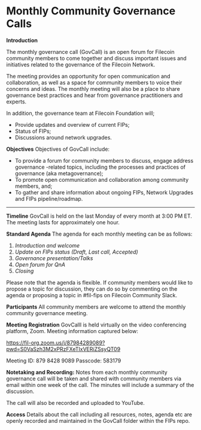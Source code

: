 # Monthly Community Governance Calls 

**Introduction**

The monthly governance call (GovCall) is an open forum for Filecoin community members to come together and discuss important issues and initiatives related to the governance of the Filecoin Network. 

The meeting provides an opportunity for open communication and collaboration, as well as a space for community members to voice their concerns and ideas. The monthly meeting will also be a place to share governance best practices and hear from governance practitioners and experts. 

In addition, the governance team at Filecoin Foundation will; 
* Provide updates and overview of current FIPs;
* Status of FIPs; 
* Discussions around network upgrades. 

**Objectives**
Objectives of GovCall include:  

* To provide a forum for community members to discuss, engage address governance -related topics, including the processes and practices of governance (aka metagovernance);
* To promote open communication and collaboration among community members, and;
* To gather and share information about ongoing FIPs, Network Upgrades and FIPs pipeline/roadmap.

---
**Timeline**
GovCall is held on the last Monday of every month at 3:00 PM ET. The meeting lasts for approximately one hour.

**Standard Agenda**
The agenda for each monthly meeting can be as follows:

1. *Introduction and welcome*
1. *Update on FIPs status (Draft, Last call, Accepted)*
1. *Governance presentation/Talks*
1. *Open forum for QnA*
1. *Closing*

Please note that the agenda is flexible.  If community members would like to propose a topic for discussion, they can do so by commenting on the agenda or proposing a topic in #fil-fips on Filecoin Community Slack. 

**Participants**
All community members are welcome to attend the monthly community governance meeting. 

**Meeting Registration**
GovCalll is held virtually on the video conferencing platform, Zoom. Meeting  information captured below: 

https://fil-org.zoom.us/j/87984289089?pwd=S0VaSzh3M2xPRzFXeTIxVERiZSsyQT09

Meeting ID: 879 8428 9089
Passcode: 583179

**Notetaking and Recording:** 
Notes from each monthly community governance call will be taken and shared with community members via email within one week of the call. The minutes will include a summary of the discussion. 

The call will also be recorded and uploaded to YouTube. 

**Access**
Details about the call including all resources, notes, agenda etc are openly recorded and maintained in the GovCall folder within the FIPs repo. 

